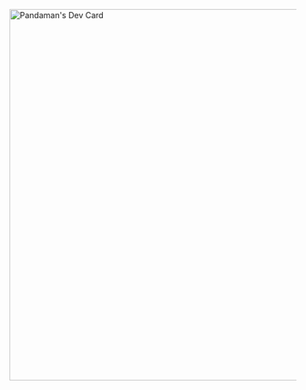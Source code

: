 <a href="https://app.daily.dev/pandaman0090"><img src="https://api.daily.dev/devcards/v2/DvhctG888mwP59VscbX0T.png?type=wide&r=7ox" width="652" alt="Pandaman's Dev Card"/></a>
